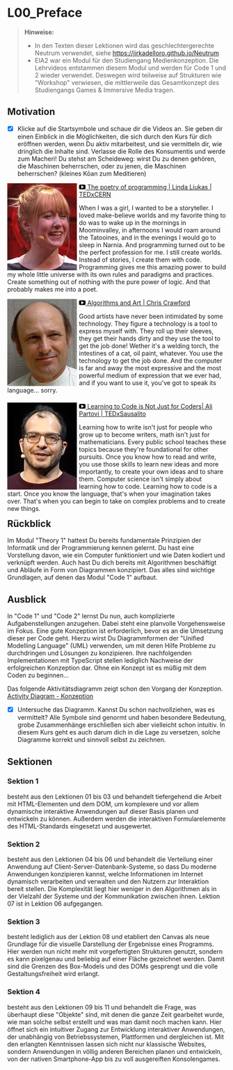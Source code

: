 # L00_Preface  
> **Hinweise:** 
> - In den Texten dieser Lektionen wird das geschlechtergerechte Neutrum verwendet, siehe <https://jirkadelloro.github.io/Neutrum>
> - EIA2 war ein Modul für den Studiengang Medienkonzeption. Die Lehrvideos entstammen diesem Modul und werden für Code 1 und 2 wieder verwendet. Deswegen wird teilweise auf Strukturen wie "Workshop" verwiesen, die mittlerweile das Gesamtkonzept des Studiengangs Games & Immersive Media tragen.

## Motivation  
- [x] Klicke auf die Startsymbole und schaue dir die Videos an. Sie geben dir einen Einblick in die Möglichkeiten, die sich durch den Kurs für dich eröffnen werden, wenn Du aktiv mitarbeitest, und sie vermitteln dir, wie dringlich die Inhalte sind. Verlasse die Rolle des Konsumentis und werde zum Macheri! Du stehst am Scheideweg: wirst Du zu denen gehören, die Maschinen beherrschen, oder zu jenen, die Maschinen beherrschen? (kleines Kōan zum Meditieren)

<!--
<div style="float:left; min-height:17em"><a href="https://www.youtube.com/watch?v=y-t8SWdogGo&t=1439s"><img src="Material/Trapp.jpg" style="float:left; margin-right: 5px"/><img src="../X01_Appendix/Img/video.jpg" width="3%"/> Digital Designer | Dr. Marcus Trapp | UX-DAY KONFERENZ 2018</a><br/>   

Wenn Du Digital Designer werden willst, wenn Du das wirklich richtig machen willst, musst Du sowohl diese Gestaltungskompetenz mitbringen, als auch diese Materialkunde. Und in unserem Fall ist das Material eben halt digital. "Kenne ich die Methoden? Kenne ich die Tools? Weiß ich was das bedeutet? Kenne ich die Technologien?"
</div>  
-->

<div style="float:left; min-height:17em"><a href="https://youtu.be/-jRREn6ifEQ"><img src="Material/LindaLiukas.jpg" style="float:left; margin-right: 5px"/><img src="../X01_Appendix/Img/video.jpg" width="3%"/> The poetry of programming | Linda Liukas | TEDxCERN</a><br/>   

When I was a girl, I wanted to be a storyteller. I loved make-believe worlds and my favorite thing to do was to wake up in the mornings in Moominvalley, in afternoons I would roam around the Tatooines, and in the evenings I would go to sleep in Narnia. And programming turned out to be the perfect profession for me. I still create worlds. Instead of stories, I create them with code. Programming gives me this amazing power to build my whole little universe with its own rules and paradigms and practices. Create something out of nothing with the pure power of logic. And that probably makes me into a poet. 
</div>  

<div style="float:left; min-height:17em"><a href="../X01_Appendix/Crawford/Crawford.html"><img src="Material/ChrisCrawford.jpg" style="float:left; margin-right: 5px"/><img src="../X01_Appendix/Img/video.jpg" width="3%"/> Algorithms and Art | Chris Crawford</a><br/>   

Good artists have never been intimidated by some technology. They figure a technology is a tool to express myself with. They roll up their sleeves, they get their hands dirty and they use the tool to get the job done! Wether it's a welding torch, the intestines of a cat, oil paint, whatever. You use the technology to get the job done. And the computer is far and away the most expressive and the most powerful medium of expression that we ever had, and if you want to use it, you've got to speak its language... sorry.
</div>  

<div style="float:left; min-height:17em"><a href="https://www.youtube.com/watch?v=MvTSPwftvyo"><img src="Material/AliPartovi.jpg" style="float:left; margin-right: 5px"/><img src="../X01_Appendix/Img/video.jpg" width="3%"/> Learning to Code is Not Just for Coders| Ali Partovi | TEDxSausalito</a><br/>  

Learning how to write isn't just for people who grow up to become writers, math isn't just for mathematicians. Every public school teaches these topics because they're foundational for other pursuits. Once you know how to read and write, you use those skills to learn new ideas and more importantly, to create your own ideas and to share them. Computer science isn't simply about learning how to code. Learning how to code is a start. Once you know the language, that's when your imagination takes over. That's when you can begin to take on complex problems and to create new things.
</div>  

<!--
## Überblick 
<div align="center">
  <a href="http://hdl.handle.net/10900.3/OER_XDVTECCQ"><img src="../X01_Appendix/Img/L00_Bild.JPG" width="25%"/></a>
  <br/>
<a href="http://hdl.handle.net/10900.3/OER_XDVTECCQ"><img src="../X01_Appendix/Img/video.jpg" width="3%"/> L00 Preface: Intro</a>
</div>
-->

## Rückblick
Im Modul "Theory 1" hattest Du bereits fundamentale Prinzipien der Informatik und der Programmierung kennen gelernt. Du hast eine Vorstellung davon, wie ein Computer funktioniert und wie Daten kodiert und verknüpft werden. Auch hast Du dich bereits mit Algorithmen beschäftigt und Abläufe in Form von Diagrammen konzipiert. Das alles sind wichtige Grundlagen, auf denen das Modul "Code 1" aufbaut.


## Ausblick
In "Code 1" und "Code 2" lernst Du nun, auch komplizierte Aufgabenstellungen anzugehen. Dabei steht eine planvolle Vorgehensweise im Fokus. Eine gute Konzeption ist erforderlich, bevor es an die Umsetzung dieser per Code geht. Hierzu wirst Du Diagrammformen der "Unified Modelling Language" (UML) verwenden, um mit deren Hilfe Probleme zu durchdringen und Lösungen zu konzipieren. Ihre nachfolgenden Implementationen mit TypeScript stellen lediglich Nachweise der erfolgreichen Konzeption dar. Ohne ein Konzept ist es müßig mit dem Coden zu beginnen...

Das folgende Aktivitätsdiagramm zeigt schon den Vorgang der Konzeption.   
[Activity Diagram - Konzeption](../X01_Appendix/UML/AD_Konzeption.svg)  

- [x] Untersuche das Diagramm. Kannst Du schon nachvollziehen, was es vermittelt? Alle Symbole sind genormt und haben besondere Bedeutung, grobe Zusammenhänge erschließen sich aber vielleicht schon intuitiv. In diesem Kurs geht es auch darum dich in die Lage zu versetzen, solche Diagramme korrekt und sinnvoll selbst zu zeichnen.

## Sektionen
### Sektion 1
besteht aus den Lektionen 01 bis 03 und behandelt tiefergehend die Arbeit mit HTML-Elementen und dem DOM, um komplexere und vor allem dynamische interaktive Anwendungen auf dieser Basis planen und entwickeln zu können. Außerdem werden die interaktiven Formularelemente des HTML-Standards eingesetzt und ausgewertet.  

### Sektion 2
besteht aus den Lektionen 04 bis 06 und behandelt die Verteilung einer Anwendung auf Client-Server-Datenbank-Systeme, so dass Du moderne Anwendungen konzipieren kannst, welche Informationen im Internet dynamisch verarbeiten und verwalten und den Nutzern zur Interaktion bereit stellen. Die Komplexität liegt hier weniger in den Algorithmen als in der Vielzahl der Systeme und der Kommunikation zwischen ihnen. Lektion 07 ist in Lektion 06 aufgegangen.

### Sektion 3
besteht lediglich aus der Lektion 08 und etabliert den Canvas als neue Grundlage für die visuelle Darstellung der Ergebnisse eines Programms. Hier werden nun nicht mehr mit vorgefertigten Strukturen genutzt, sondern es kann pixelgenau und beliebig auf einer Fläche gezeichnet werden. Damit sind die Grenzen des Box-Models und des DOMs gesprengt und die volle Gestaltungsfreiheit wird erlangt. 

### Sektion 4
besteht aus den Lektionen 09 bis 11 und behandelt die Frage, was überhaupt diese "Objekte" sind, mit denen die ganze Zeit gearbeitet wurde, wie man solche selbst erstellt und was man damit noch machen kann. Hier öffnet sich ein intuitiver Zugang zur Entwicklung interaktiver Anwendungen, der unabhängig von Betriebssystemen, Plattformen und dergleichen ist. Mit den erlangten Kenntnissen lassen sich nicht nur klassische Websites, sondern Anwendungen in völlig anderen Bereichen planen und entwickeln, von der nativen Smartphone-App bis zu voll ausgereiften Konsolengames.
